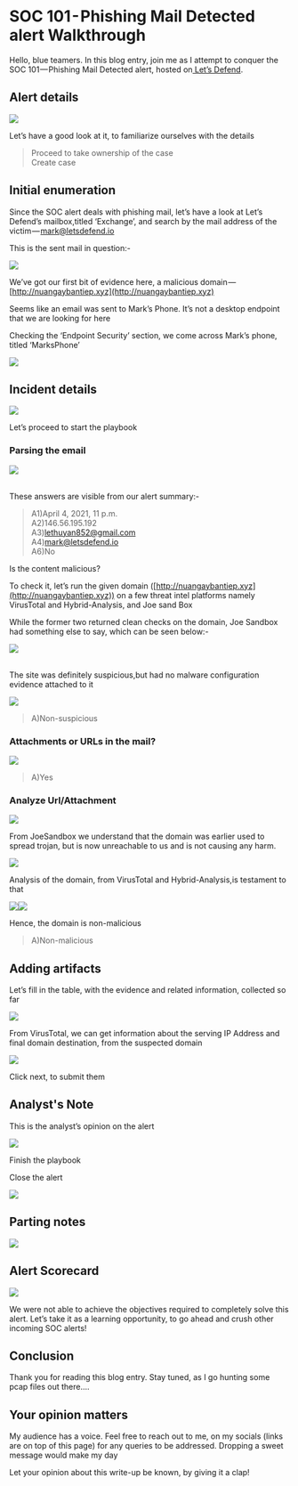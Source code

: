 # SOC 101 - Phishing Mail Detected alert Walkthrough

Hello, blue teamers. In this blog entry, join me as I attempt to conquer the SOC 101 — Phishing Mail Detected alert, hosted on[ Let’s Defend](https://letsdefend.io).

## Alert details

![](https://cdn-images-1.medium.com/max/1000/1\*KqlRkaOm5oVsrkOPFNE2Pw.png)

Let’s have a good look at it, to familiarize ourselves with the details

> Proceed to take ownership of the case\
> Create case

## Initial enumeration

Since the SOC alert deals with phishing mail, let’s have a look at Let’s Defend’s mailbox,titled ‘Exchange’, and search by the mail address of the victim — [mark@letsdefend.io](mailto:mark@letsdefend.io)

This is the sent mail in question:-

![](https://cdn-images-1.medium.com/max/1000/1\*FuOAk\_aB85QiAfR05uVRQA.png)

We’ve got our first bit of evidence here, a malicious domain — [http://nuangaybantiep.xyz](http://nuangaybantiep.xyz)

Seems like an email was sent to Mark’s Phone. It’s not a desktop endpoint that we are looking for here

Checking the ‘Endpoint Security’ section, we come across Mark’s phone, titled ‘MarksPhone’&#x20;

![](https://cdn-images-1.medium.com/max/1000/1\*mEKTfcSzI6vXh1RjJzrucQ.png)

## Incident details&#x20;

![](https://cdn-images-1.medium.com/max/1000/1\*thV-8FOIpMRccpX7s6W8Ew.png)

Let’s proceed to start the playbook

### Parsing the email

![](https://cdn-images-1.medium.com/max/1000/1\*RrpxJe7xOaa0JU2\_4k8yfA.png)

\
These answers are visible from our alert summary:-

> A1)April 4, 2021, 11 p.m.\
> A2)146.56.195.192\
> A3)[lethuyan852@gmail.com](mailto:lethuyan852@gmail.com)\
> A4)[mark@letsdefend.io](mailto:mark@letsdefend.io)\
> A6)No

Is the content malicious?

To check it, let’s run the given domain ([http://nuangaybantiep.xyz](http://nuangaybantiep.xyz)) on a few threat intel platforms namely VirusTotal and Hybrid-Analysis, and Joe sand Box

While the former two returned clean checks on the domain, Joe Sandbox had something else to say, which can be seen below:-

![](https://cdn-images-1.medium.com/max/1000/1\*mnA07tmYEmUJnxhmxbeDjg.png)

\
The site was definitely suspicious,but had no malware configuration evidence attached to it&#x20;

![](https://cdn-images-1.medium.com/max/1000/1\*33fs072\_3B76w8g7SIJ-Ng.png)

> A)Non-suspicious

### Attachments or URLs in the mail?

![](https://cdn-images-1.medium.com/max/1000/1\*Vut6kvw370bCTqKc9g7F0g.png)

> A)Yes

### Analyze Url/Attachment

![](https://cdn-images-1.medium.com/max/1000/1\*xjhkXiMQEx2kAgPI5UaahA.png)

From JoeSandbox we understand that the domain was earlier used to spread trojan, but is now unreachable to us and is not causing any harm.

![](https://cdn-images-1.medium.com/max/1000/1\*i-WvTue4wCa\_AcDn-oKoOA.png)

Analysis of the domain, from VirusTotal and Hybrid-Analysis,is testament to that

![](https://cdn-images-1.medium.com/max/1500/1\*HfOuqTAagMuyaPsDcjDtmg.png)![](https://cdn-images-1.medium.com/max/250/1\*yM0kuoGA7vwaXBTf9yPUEA.png)

Hence, the domain is non-malicious

> A)Non-malicious

## Adding artifacts

Let’s fill in the table, with the evidence and related information, collected so far

![](https://cdn-images-1.medium.com/max/1000/1\*nbjG2GephmMBwTrQvUiMSw.png)

From VirusTotal, we can get information about the serving IP Address and final domain destination, from the suspected domain

![](https://cdn-images-1.medium.com/max/1000/1\*U4HaIgLxZrUGe3KsNZF3Iw.png)

Click next, to submit them

## Analyst's Note

This is the analyst’s opinion on the alert

![](https://cdn-images-1.medium.com/max/1000/1\*uIiryO1dZQx1QbrR\_NdBgQ.png)

Finish the playbook

Close the alert

![](https://cdn-images-1.medium.com/max/1000/1\*NYENEYtcUx-f52bnqCAzRw.png)

## Parting notes

![](https://cdn-images-1.medium.com/max/1000/1\*EjSRnc1CqEUQY78EeAJt9g.png)

## Alert Scorecard

![](https://cdn-images-1.medium.com/max/1000/1\*zaOyL6cM6BRJ8p6MB-tvCQ.png)

We were not able to achieve the objectives required to completely solve this alert. Let’s take it as a learning opportunity, to go ahead and crush other incoming SOC alerts!

## Conclusion

Thank you for reading this blog entry. Stay tuned, as I go hunting some pcap files out there….

## Your opinion matters

My audience has a voice. Feel free to reach out to me, on my socials (links are on top of this page) for any queries to be addressed. Dropping a sweet message would make my day

Let your opinion about this write-up be known, by giving it a clap!
